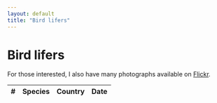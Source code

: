 ```yaml
---
layout: default
title: "Bird lifers"
---
```


# Bird lifers

For those interested, I also have many photographs available on [Flickr](https://www.flickr.com/photos/chrisdown/albums/72157711447135721?layout=justified).

<link rel="stylesheet" href="https://unpkg.com/leaflet@1.7.1/dist/leaflet.css"/>
<script src="https://unpkg.com/leaflet@1.7.1/dist/leaflet.js"></script>
<link rel="stylesheet" href="https://cdnjs.cloudflare.com/ajax/libs/leaflet.fullscreen/3.0.1/Control.FullScreen.min.css" />
<script src="https://cdnjs.cloudflare.com/ajax/libs/leaflet.fullscreen/3.0.1/Control.FullScreen.min.js"></script>
<link rel="stylesheet" href="https://cdnjs.cloudflare.com/ajax/libs/leaflet.markercluster/1.4.1/MarkerCluster.css"/>
<link rel="stylesheet" href="https://cdnjs.cloudflare.com/ajax/libs/leaflet.markercluster/1.4.1/MarkerCluster.Default.css"/>
<script src="https://cdnjs.cloudflare.com/ajax/libs/leaflet.markercluster/1.4.1/leaflet.markercluster.js"></script>
<script src="/birds/sorttable.js"></script>

<div id="map"></div>
<div id="sightings-table-container">
    <table id="sightings-table" class="sortable">
        <thead>
            <tr>
                <th>#</th>
                <th>Species</th>
                <th>Country</th>
                <th>Date</th>
            </tr>
        </thead>
        <tbody>
            <!-- Rows will be added here dynamically -->
        </tbody>
    </table>
</div>

<script>
    document.addEventListener("DOMContentLoaded", function() {
        const container = document.getElementById('sightings-table-container');

        var shadowSize = 20;
        function toggleShadows() {
            const hasTopContent = container.scrollTop > shadowSize;
            const hasBottomContent = container.scrollTop < container.scrollHeight - container.offsetHeight - shadowSize;

            container.classList.toggle('has-top-content', hasTopContent);
            container.classList.toggle('has-bottom-content', hasBottomContent);
        }

        container.addEventListener('scroll', toggleShadows);
        toggleShadows(); // Check initial state
    });

    var map = L.map('map', {
        fullscreenControl: true,
        fullscreenControlOptions: {
            forceSeparateButton: true,
            position: 'topright'
        }
    }).fitWorld();
    L.tileLayer('https://{s}.tile.openstreetmap.org/{z}/{x}/{y}.png', {
        maxZoom: 19,
    }).addTo(map);

    L.Control.textbox = L.Control.extend({
        onAdd: function(map) {
            var text = L.DomUtil.create('span');
            text.id = "bird_tips";
            text.innerHTML = "<span style=\"background-color: rgba(255, 255, 255, 0.5); padding: 0.2em\">Click an entry in the table to focus the map</span>"
            return text;
        },

        onRemove: function(map) { }
    });
    L.control.textbox = function(opts) { return new L.Control.textbox(opts);}
    L.control.textbox({ position: 'bottomleft' }).addTo(map);

    var zoomLevel = 18;

    // disableClusteringAtZoom value should match the same as map.setView()
    var markers = L.markerClusterGroup({ maxClusterRadius: 50, disableClusteringAtZoom: zoomLevel });

    // From lifers.py
    var sightings = [["2017-11-25 16:49", "Tristram's Starling", "Onychognathus tristramii", 31.315917, 35.353886, "Israel"], ["2020-02-13 16:10", "Magnificent Frigatebird", "Fregata magnificens", 13.857731228969316, -61.06208648088452, "Saint Lucia"], ["2020-02-14 09:34", "Bananaquit", "Coereba flaveola", 13.851950232, -61.048821832, "Saint Lucia"], ["2020-02-14 09:35", "Grey Trembler", "Cinclocerthia gutturalis", 13.85184633, -61.04861106, "Saint Lucia"], ["2020-02-14 09:41", "Purple-throated Carib", "Eulampis jugularis", 13.85236906, -61.048686715, "Saint Lucia"], ["2020-02-14 16:13", "Lesser Antillean Bullfinch", "Loxigilla noctis", 13.851974769932797, -61.048160431068865, "Saint Lucia"], ["2020-02-14 16:21", "Antillean Crested Hummingbird", "Orthorhyncus cristatus", 13.85110744576221, -61.04806698426571, "Saint Lucia"], ["2020-02-14 16:25", "Grey Kingbird", "Tyrannus dominicensis", 13.852102451878904, -61.048110104437484, "Saint Lucia"], ["2020-02-14 16:32", "Carib Grackle", "Quiscalus lugubris", 13.852383422, -61.048688598, "Saint Lucia"], ["2022-03-22 04:50", "Peregrine Falcon", "Falco peregrinus", 41.737265544406995, -74.18890005739351, "United States"], ["2022-04-28 03:59", "Grey Wagtail", "Motacilla cinerea", 54.903219959864586, -1.5942838623971056, "United Kingdom"], ["2022-06-27 03:41", "Griffon Vulture", "Gyps fulvus", 43.78088144013459, 6.39015315340086, "France"], ["2022-11-17 17:25", "Anna's Hummingbird", "Calypte anna", 37.76901379734832, -122.47222973146887, "United States"], ["2022-11-17 17:27", "Hooded Merganser", "Lophodytes cucullatus", 37.768579541, -122.472643074, "United States"], ["2022-11-17 17:29", "Song Sparrow", "Melospiza melodia", 37.769117014229636, -122.47210066139671, "United States"], ["2022-11-17 17:30", "Dark-eyed Junco", "Junco hyemalis", 37.76898504744927, -122.47236826710215, "United States"], ["2022-11-17 17:32", "Grey-headed Chickadee", "Poecile cinctus", 37.76894446043457, -122.47223281120853, "United States"], ["2022-11-17 17:35", "American Robin", "Turdus migratorius", 37.770291, -122.46860899999997, "United States"], ["2022-11-18 17:36", "Brown Pelican", "Pelecanus occidentalis", 37.805716784421776, -122.45339433212598, "United States"], ["2022-11-18 17:40", "Snowy Egret", "Egretta thula", 37.806173808726605, -122.44996835128326, "United States"], ["2022-11-18 17:42", "Killdeer", "Charadrius vociferus", 37.8047262030875, -122.45129521827101, "United States"], ["2022-11-18 17:44", "White-crowned Sparrow", "Zonotrichia leucophrys", 37.80532932261164, -122.4515948663544, "United States"], ["2022-11-18 17:46", "American White Pelican", "Pelecanus erythrorhynchos", 37.804171915382, -122.45005160626175, "United States"], ["2023-01-18 09:44", "Common Merganser", "Mergus merganser", 53.75175517349464, -1.4248021701375535, "United Kingdom"], ["2023-01-28 09:40", "Eurasian Teal", "Anas crecca", 53.75136448729458, -1.4239828415227294, "United Kingdom"], ["2023-01-28 10:43", "Common Pochard", "Aythya ferina", 53.751699812365814, -1.3995335625759253, "United Kingdom"], ["2023-01-28 10:58", "Song Thrush", "Turdus philomelos", 52.0916588535104, 0.05431944365309959, "United Kingdom"], ["2023-01-28 11:00", "Eurasian Wigeon", "Mareca penelope", 53.74950969103727, -1.3962101073332462, "United Kingdom"], ["2023-01-28 11:10", "Common Kestrel", "Falco tinnunculus", 53.74920749007112, -1.3895398208613583, "United Kingdom"], ["2023-01-28 14:58", "Gadwall", "Mareca strepera", 52.090176349199155, 0.052510102559296, "United Kingdom"], ["2023-01-29 13:01", "Common Murre", "Uria aalge", 54.151555684139254, -0.17474563384331532, "United Kingdom"], ["2023-01-29 13:48", "Northern Gannet", "Morus bassanus", 54.15326449012734, -0.18422089422401203, "United Kingdom"], ["2023-01-30 13:04", "Western Barn Owl", "Tyto alba", 52.08940588180938, 0.05220626023472619, "United Kingdom"], ["2023-01-30 15:02", "Northern Shoveler", "Spatula clypeata", 52.09016092481211, 0.05252121694439893, "United Kingdom"], ["2023-01-30 16:00", "Redwing", "Turdus iliacus", 52.08948477761714, 0.05216861392372607, "United Kingdom"], ["2023-01-30 16:17", "Yellowhammer", "Emberiza citrinella", 52.092193858685505, 0.05309337579325301, "United Kingdom"], ["2023-03-18 18:04", "Hudsonian Whimbrel", "Numenius hudsonicus", 34.03898200000002, -118.875055, "United States"], ["2023-03-18 18:10", "Marbled Godwit", "Limosa fedoa", 34.03898200000002, -118.875055, "United States"], ["2023-03-18 18:13", "Double-crested Cormorant", "Nannopterum auritum", 34.03898200000002, -118.875055, "United States"], ["2023-03-19 18:16", "Long-billed Curlew", "Numenius americanus", 35.367385943631774, -120.8678573035946, "United States"], ["2023-03-19 20:14", "Willet", "Tringa semipalmata", 35.36726355634958, -120.86820849921867, "United States"], ["2023-03-19 20:16", "Turkey Vulture", "Cathartes aura", 35.36710472831917, -120.86766967668908, "United States"], ["2023-03-19 20:18", "Great Blue Heron", "Ardea herodias", 35.36737099750174, -120.86729419529286, "United States"], ["2023-03-20 20:23", "California Scrub Jay", "Aphelocoma californica", 36.51963365896235, -121.94958110954195, "United States"], ["2023-03-20 20:25", "Hairy Woodpecker", "Leuconotopicus villosus", 36.52194255820443, -121.94497012003174, "United States"], ["2023-03-20 21:32", "Black Oystercatcher", "Haematopus bachmani", 36.51048218036604, -121.9415203159812, "United States"], ["2023-04-30 16:49", "Red Kite", "Milvus milvus", 51.80481507981158, -0.6004448257231445, "United Kingdom"], ["2023-05-01 16:55", "Common Buzzard", "Buteo buteo", 51.576516298213704, -0.5946453690649776, "United Kingdom"], ["2023-05-29 14:35", "Grey Heron", "Ardea cinerea", 51.77750473688866, -0.5995668722568155, "United Kingdom"], ["2023-05-29 14:41", "Carrion Crow", "Corvus corone", 51.7777377, -0.6009245, "United Kingdom"], ["2023-05-29 14:41", "Western Jackdaw", "Coloeus monedula", 51.7776852, -0.6007893, "United Kingdom"], ["2023-05-29 14:41", "Mallard", "Anas platyrhynchos", 51.7776426, -0.600653, "United Kingdom"], ["2023-05-29 14:42", "European Greenfinch", "Chloris chloris", 51.7776385, -0.6004253, "United Kingdom"], ["2023-05-29 14:42", "Eurasian Magpie", "Pica pica", 51.7776194, -0.600351, "United Kingdom"], ["2023-05-29 14:48", "Black-headed Gull", "Chroicocephalus ridibundus", 51.7768045, -0.5972805, "United Kingdom"], ["2023-05-29 14:55", "European Goldfinch", "Carduelis carduelis", 51.7766268, -0.5967193, "United Kingdom"], ["2023-05-29 14:55", "Eurasian Wren", "Troglodytes troglodytes", 51.7760378, -0.5954463, "United Kingdom"], ["2023-05-29 14:56", "Common Moorhen", "Gallinula chloropus", 51.7760378, -0.5954463, "United Kingdom"], ["2023-05-29 14:57", "Eurasian Blue Tit", "Cyanistes caeruleus", 51.7756841, -0.5947905, "United Kingdom"], ["2023-05-29 15:00", "Common Swift", "Apus apus", 51.7752771, -0.5939532, "United Kingdom"], ["2023-05-29 15:01", "House Sparrow", "Passer domesticus", 51.7748082, -0.592784, "United Kingdom"], ["2023-05-29 15:05", "Common Wood Pigeon", "Columba palumbus", 51.7735453, -0.5902246, "United Kingdom"], ["2023-05-29 15:18", "Eurasian Collared Dove", "Streptopelia decaocto", 51.7678063, -0.5831881, "United Kingdom"], ["2023-05-29 15:20", "European Robin", "Erithacus rubecula", 51.7678921, -0.5833552, "United Kingdom"], ["2023-05-29 16:01", "Great Cormorant", "Phalacrocorax carbo", 51.762464599999994, -0.563583599999987, "United Kingdom"], ["2023-05-29 16:07", "Eurasian Coot", "Fulica atra", 51.7634664, -0.5605747, "United Kingdom"], ["2023-05-30 18:18", "European Herring Gull", "Larus argentatus", 51.5039774, -0.0461253, "United Kingdom"], ["2023-06-04 18:16", "Tufted Duck", "Aythya fuligula", 51.5033992, -0.0471679, "United Kingdom"], ["2023-06-04 18:16", "Mute Swan", "Cygnus olor", 51.5033992, -0.0471679, "United Kingdom"], ["2023-06-04 18:17", "Rock Dove", "Columba livia", 51.5033992, -0.0471679, "United Kingdom"], ["2023-06-04 18:20", "Common Starling", "Sturnus vulgaris", 51.5034795, -0.0466043, "United Kingdom"], ["2023-06-04 18:23", "Egyptian Goose", "Alopochen aegyptiaca", 51.5025477, -0.0470297, "United Kingdom"], ["2023-06-09 23:00", "Collared Kingfisher", "Todiramphus chloris", 1.4398115050386904, 103.73480001172275, "Singapore"], ["2023-06-09 23:00", "Spotted Dove", "Spilopelia chinensis", 1.4396881410651825, 103.7348801839442, "Singapore"], ["2023-06-09 23:00", "Zebra Dove", "Geopelia striata", 1.4397191114682717, 103.73472948942253, "Singapore"], ["2023-06-09 23:00", "Himalayan Swiftlet", "Aerodramus brevirostris", 1.4401224672830084, 103.73471979478137, "Singapore"], ["2023-06-09 23:00", "Olive-winged Bulbul", "Pycnonotus plumosus", 1.4400700685217773, 103.73484436576013, "Singapore"], ["2023-06-09 23:00", "Slaty-breasted Rail", "Lewinia striata", 1.4398686925712771, 103.73471403726876, "Singapore"], ["2023-06-09 23:00", "Blue-throated Bee-eater", "Merops viridis", 1.4397959298340575, 103.73447666032382, "Singapore"], ["2023-06-09 23:00", "White-breasted Waterhen", "Amaurornis phoenicurus", 1.4402618951143442, 103.73498804558159, "Singapore"], ["2023-06-09 23:30", "Scarlet-backed Flowerpecker", "Dicaeum cruentatum", 1.4398071288491425, 103.73488937047131, "Singapore"], ["2023-06-09 23:30", "Yellow-vented Bulbul", "Pycnonotus goiavier", 1.4398446621731198, 103.73477278032345, "Singapore"], ["2023-06-09 23:45", "Ashy Tailorbird", "Orthotomus ruficeps", 1.4426957882254874, 103.73669265964509, "Singapore"], ["2023-06-10 00:00", "Great Egret", "Ardea alba", 1.4431630600407683, 103.73651892361715, "Singapore"], ["2023-06-10 00:00", "Pink-necked Green Pigeon", "Treron vernans", 1.4425800768646915, 103.73675737057465, "Singapore"], ["2023-06-10 00:00", "White-bellied Sea Eagle", "Haliaeetus leucogaster", 1.4409551509377485, 103.73644673936865, "Singapore"], ["2023-06-10 01:00", "Milky Stork", "Mycteria cinerea", 1.446774512261273, 103.73201546450537, "Singapore"], ["2023-06-10 01:30", "Little Egret", "Egretta garzetta", 1.4441359139719296, 103.73594090792358, "Singapore"], ["2023-06-10 01:30", "Black-naped Oriole", "Oriolus chinensis", 1.4400456046120198, 103.73591585902892, "Singapore"], ["2023-06-10 03:00", "House Crow", "Corvus splendens", 1.4465439098056496, 103.73206650379039, "Singapore"], ["2023-06-10 04:00", "Asian Glossy Starling", "Aplonis panayensis", 1.4403817092242726, 103.73565370192603, "Singapore"], ["2023-06-10 04:00", "Olive-backed Sunbird", "Cinnyris jugularis", 1.4470327840867323, 103.7280324380352, "Singapore"], ["2023-06-10 04:30", "Pacific Swallow", "Hirundo tahitica", 1.4408056942100669, 103.73638465696371, "Singapore"], ["2023-06-11 02:00", "Long-tailed Shrike", "Lanius schach", 1.4161001231904902, 103.91343301312327, "Singapore"], ["2023-06-11 02:00", "Javan Myna", "Acridotheres javanicus", 1.415982955, 103.912557859, "Singapore"], ["2023-06-11 02:00", "Eurasian Tree Sparrow", "Passer montanus", 1.420652345094581, 103.91277241408284, "Singapore"], ["2023-06-11 02:30", "Red-breasted Parakeet", "Psittacula alexandri", 1.4160778968936067, 103.91647271681654, "Singapore"], ["2023-06-11 03:28", "Red Junglefowl", "Gallus gallus", 1.4125290000000268, 103.92126740000003, "Singapore"], ["2023-06-11 04:00", "Malaysian Pied Fantail", "Rhipidura javanica", 1.4102004082321482, 103.92005745374797, "Singapore"], ["2023-06-11 04:03", "White-throated Kingfisher", "Halcyon smyrnensis", 1.4085568999999847, 103.92219549999999, "Singapore"], ["2023-06-11 05:00", "Scaly-breasted Munia", "Lonchura punctulata", 1.4086000739045643, 103.92237862874912, "Singapore"], ["2023-06-11 05:00", "Baya Weaver", "Ploceus philippinus", 1.4075945410850121, 103.92449716310443, "Singapore"], ["2023-06-11 05:30", "Oriental Dollarbird", "Eurystomus orientalis", 1.405824918387648, 103.92831286704597, "Singapore"], ["2023-06-11 06:00", "Oriental Magpie-Robin", "Copsychus saularis", 1.4057348350046874, 103.92292209900887, "Singapore"], ["2023-06-11 06:30", "Jungle Myna", "Acridotheres fuscus", 1.4073563282691244, 103.92104578608291, "Singapore"], ["2023-06-11 08:00", "Crested Myna", "Acridotheres cristatellus", 1.3955813869160132, 103.9296470282988, "Singapore"], ["2023-06-11 08:00", "Common Iora", "Aegithina tiphia", 1.3955141429654359, 103.92970802417011, "Singapore"], ["2023-06-11 09:30", "Little Tern", "Sternula albifrons", 1.3963406177797668, 103.92209642844324, "Singapore"], ["2023-06-12 23:45", "Red-whiskered Bulbul", "Pycnonotus jocosus", 1.4192736466052924, 103.91335519534408, "Singapore"], ["2023-06-13 00:15", "Barn Swallow", "Hirundo rustica", 1.40801465, 103.919256438, "Singapore"], ["2023-06-13 00:30", "Swinhoe's White-eye", "Zosterops simplex", 1.4072035947404413, 103.92117185322905, "Singapore"], ["2023-06-13 00:45", "Little Bronze Cuckoo", "Chrysococcyx minutillus", 1.407556454783157, 103.92008640993424, "Singapore"], ["2023-06-13 01:00", "Sooty-headed Bulbul", "Pycnonotus aurigaster", 1.407879227673123, 103.919591343452, "Singapore"], ["2023-06-15 00:00", "Asian Koel", "Eudynamys scolopaceus", 1.2855259004309825, 103.86312346339984, "Singapore"], ["2023-06-16 10:30", "Sunda Pygmy Woodpecker", "Yungipicus moluccensis", 1.2830670527781365, 103.8635916380776, "Singapore"], ["2023-06-17 19:17", "Rufous Woodpecker", "Micropternus brachyurus", 1.28302123284432, 103.86357859856928, "Singapore"], ["2023-06-19 00:30", "Blue-crowned Hanging Parrot", "Loriculus galgulus", 1.283079924, 103.863550264, "Singapore"], ["2023-06-20 08:56", "Brown-breasted Bulbul", "Pycnonotus xanthorrhous", 26.887176484, 100.23356152, "China"], ["2023-06-20 09:35", "Little Grebe", "Tachybaptus ruficollis", 26.8868021, 100.232584, "China"], ["2023-06-20 10:00", "Black-throated Bushtit", "Aegithalos concinnus", 26.89080446313617, 100.23209341112596, "China"], ["2023-06-20 10:00", "Plumbeous Water Redstart", "Phoenicurus fuliginosus", 26.891008973, 100.231155194, "China"], ["2023-06-21 01:37", "White Wagtail", "Motacilla alba", 26.930497060781708, 100.22251884336492, "China"], ["2023-06-21 08:58", "Great Crested Grebe", "Podiceps cristatus", 27.9041273, 99.9429216, "China"], ["2023-06-21 09:00", "Hume's Leaf Warbler", "Phylloscopus humei", 27.915341907676027, 99.9357587451264, "China"], ["2023-06-21 09:15", "Ferruginous Duck", "Aythya nyroca", 27.906699700000004, 99.95122289999999, "China"], ["2023-06-22 02:39", "Red-billed Chough", "Pyrrhocorax pyrrhocorax", 27.862668300483374, 99.70489796857639, "China"], ["2023-06-23 09:00", "Grey-backed Thrush", "Turdus hortulorum", 26.886812090695013, 100.23389089685486, "China"], ["2023-06-29 07:49", "Brown Shrike", "Lanius cristatus", 47.2547373, 132.6224997, "China"], ["2023-06-29 23:32", "Striated Swallow", "Cecropis striolata", 47.586984844390884, 133.5082602722449, "China"], ["2023-06-29 23:54", "Common Pheasant", "Phasianus colchicus", 47.35933180000004, 133.10271719999997, "China"], ["2023-06-30 00:30", "Eastern Spot-billed Duck", "Anas zonorhyncha", 47.72663907878046, 133.6064108088026, "China"], ["2023-06-30 03:19", "Black-tailed Godwit", "Limosa limosa", 47.553517739975725, 133.52511753792476, "China"], ["2023-06-30 03:39", "Oriental Stork", "Ciconia boyciana", 47.552940400000004, 133.38065469999998, "China"], ["2023-06-30 15:48", "Eurasian Crag Martin", "Ptyonoprogne rupestris", 47.27146585659984, 132.6220408329121, "China"], ["2023-07-01 02:20", "Oriental Turtle Dove", "Streptopelia orientalis", 47.27045855935351, 132.577838608771, "China"], ["2023-07-01 03:00", "Red-rumped Swallow", "Cecropis daurica", 47.27466522685636, 132.56210868225742, "China"], ["2023-07-01 09:00", "Common Nightingale", "Luscinia megarhynchos", 47.2708353045444, 132.62327391997724, "China"], ["2023-07-03 10:58", "Common Tern", "Sterna hirundo", 45.7751834, 126.59967560000001, "China"], ["2023-07-04 08:30", "Indian Spot-billed Duck", "Anas poecilorhyncha", 35.00648882597335, 135.7778601627498, "Japan"], ["2023-07-04 09:06", "Large-billed Crow", "Corvus macrorhynchos", 35.0045532, 135.7800384, "Japan"], ["2023-07-06 09:53", "Black Kite", "Milvus migrans", 34.99662970000003, 135.76857080000002, "Japan"], ["2023-07-07 04:49", "Brown-eared Bulbul", "Hypsipetes amaurotis", 35.0191156, 135.6739366, "Japan"], ["2023-07-07 05:17", "Japanese Bush Warbler", "Horornis diphone", 35.0139665, 135.6764921, "Japan"], ["2023-07-09 09:33", "White-cheeked Starling", "Spodiopsar cineraceus", 35.71494710000001, 139.773704, "Japan"], ["2023-07-16 13:16", "Eurasian Jay", "Garrulus glandarius", 51.4978458, -0.0396091, "United Kingdom"], ["2023-07-16 13:27", "Long-tailed Tit", "Aegithalos caudatus", 51.4997772, -0.0405899, "United Kingdom"], ["2023-07-16 14:53", "Common Gull", "Larus canus", 51.503006877435276, -0.046950917192674524, "United Kingdom"], ["2023-07-17 11:32", "Common House Martin", "Delichon urbicum", 51.50585027492837, -0.04579754584943885, "United Kingdom"], ["2023-07-21 19:14", "Rose-ringed Parakeet", "Psittacula krameri", 51.56633939999999, -0.03962699999999586, "United Kingdom"], ["2023-07-23 17:06", "Canada Goose", "Branta canadensis", 51.45859990000002, -0.3079131000000359, "United Kingdom"], ["2023-07-25 07:23", "Common Chaffinch", "Fringilla coelebs", 55.0456484, -1.6120424, "United Kingdom"], ["2023-07-25 07:48", "Great Tit", "Parus major", 55.0454374, -1.6087987, "United Kingdom"], ["2023-07-25 08:05", "Stock Dove", "Columba oenas", 55.0454874, -1.6088134, "United Kingdom"], ["2023-07-25 14:17", "Eurasian Sparrowhawk", "Accipiter nisus", 54.895853100000004, -1.482657200000034, "United Kingdom"], ["2023-07-25 17:00", "Eurasian Nuthatch", "Sitta europaea", 54.89908541852157, -1.4757280794181893, "United Kingdom"], ["2023-07-25 18:05", "Great Spotted Woodpecker", "Dendrocopos major", 54.899940674534136, -1.4755725990578128, "United Kingdom"], ["2023-07-25 18:10", "Dunnock", "Prunella modularis", 54.8973326779472, -1.4775366526603477, "United Kingdom"], ["2023-07-25 18:20", "Eurasian Curlew", "Numenius arquata", 54.89731320990982, -1.4780331394762243, "United Kingdom"], ["2023-07-25 18:22", "Northern Lapwing", "Vanellus vanellus", 54.89951951538767, -1.4759337729981326, "United Kingdom"], ["2023-07-25 18:24", "Common Shelduck", "Tadorna tadorna", 54.89966394441593, -1.4784748330719708, "United Kingdom"], ["2023-07-25 18:25", "Pied Avocet", "Recurvirostra avosetta", 54.89814992200978, -1.4763435464158476, "United Kingdom"], ["2023-07-25 19:42", "Coal Tit", "Periparus ater", 55.044975607733406, -1.6092106122850112, "United Kingdom"], ["2023-07-26 15:06", "Common Blackbird", "Turdus merula", 55.052637, -1.6425441, "United Kingdom"], ["2023-07-26 15:44", "Greylag Goose", "Anser anser", 55.0547987, -1.6420709, "United Kingdom"], ["2023-07-26 17:00", "Eurasian Bullfinch", "Pyrrhula pyrrhula", 54.89817166801278, -1.4767040452757954, "United Kingdom"], ["2023-07-26 17:38", "Common Chiffchaff", "Phylloscopus collybita", 55.0453323, -1.6120773, "United Kingdom"], ["2023-07-27 10:39", "Sandwich Tern", "Thalasseus sandvicensis", 55.1737346, -1.5169254, "United Kingdom"], ["2023-07-27 18:46", "Common Linnet", "Linaria cannabina", 55.08379579999998, -1.472825900000032, "United Kingdom"], ["2023-07-27 18:50", "Common Redshank", "Tringa totanus", 55.083552500000025, -1.4739193999999995, "United Kingdom"], ["2023-07-28 13:09", "Eurasian Reed Warbler", "Acrocephalus scirpaceus", 55.2964441, -1.5832255, "United Kingdom"], ["2023-07-28 14:37", "Eurasian Whimbrel", "Numenius phaeopus", 55.3151986, -1.55661, "United Kingdom"], ["2023-07-28 14:37", "Common Ringed Plover", "Charadrius hiaticula", 55.3151986, -1.5566100000000063, "United Kingdom"], ["2023-07-28 14:59", "Eurasian Oystercatcher", "Haematopus ostralegus", 55.3210684, -1.550405, "United Kingdom"], ["2023-07-30 12:18", "Common Sandpiper", "Actitis hypoleucos", 54.8991244, -1.4781303, "United Kingdom"], ["2023-08-06 12:45", "Lesser Black-backed Gull", "Larus fuscus", 51.5071054, -0.0435972, "United Kingdom"], ["2023-08-06 16:59", "Red-crested Pochard", "Netta rufina", 51.5022552, -0.1368152, "United Kingdom"], ["2023-08-12 01:32", "Glaucous-winged Gull", "Larus glaucescens", 47.6272298, -122.3367631, "United States"], ["2023-08-12 01:49", "American Crow", "Corvus brachyrhynchos", 47.6294032, -122.3404465, "United States"], ["2023-08-12 13:11", "American Goldfinch", "Spinus tristis", 47.65801820000001, -122.29342890000002, "United States"], ["2023-08-12 13:11", "Caspian Tern", "Hydroprogne caspia", 47.6580182, -122.2934289, "United States"], ["2023-08-12 13:11", "Red-winged Blackbird", "Agelaius phoeniceus", 47.6580182, -122.2934289, "United States"], ["2023-08-12 13:11", "Bald Eagle", "Haliaeetus leucocephalus", 47.65801820000001, -122.29342890000002, "United States"], ["2023-08-12 13:42", "Bewick's Wren", "Thryomanes bewickii", 47.6549226, -122.2944281, "United States"], ["2023-08-12 13:43", "Black-capped Chickadee", "Poecile atricapillus", 47.6549185, -122.2946041, "United States"], ["2023-08-12 13:47", "House Finch", "Haemorhous mexicanus", 47.6549412, -122.2946712, "United States"], ["2023-08-12 14:35", "Cooper's Hawk", "Accipiter cooperii", 47.6539755, -122.2948804, "United States"], ["2023-08-12 14:42", "Purple Martin", "Progne subis", 47.6540435, -122.2947485, "United States"], ["2023-08-12 15:21", "Downy Woodpecker", "Dryobates pubescens", 47.6558225, -122.2967833, "United States"], ["2023-08-12 15:27", "Western Osprey", "Pandion haliaetus", 47.6554839, -122.2969313, "United States"], ["2023-08-12 15:35", "Wood Duck", "Aix sponsa", 47.6557253, -122.2967791, "United States"], ["2023-08-12 16:00", "Pied-billed Grebe", "Podilymbus podiceps", 47.6541711, -122.2922956, "United States"], ["2023-08-12 17:16", "Spotted Towhee", "Pipilo maculatus", 47.656599, -122.2969144, "United States"], ["2023-08-12 20:45", "Violet-green Swallow", "Tachycineta thalassina", 47.6656733, -122.4214357, "United States"], ["2023-08-12 21:11", "California Gull", "Larus californicus", 47.6639327, -122.4279892, "United States"], ["2023-08-12 22:02", "American Bushtit", "Psaltriparus minimus", 47.6583934, -122.4252222, "United States"], ["2023-08-12 22:37", "Brown-headed Cowbird", "Molothrus ater", 47.65597, -122.4123228, "United States"], ["2023-08-14 00:44", "Tree Swallow", "Tachycineta bicolor", 47.6579048, -122.2967564, "United States"], ["2023-08-20 01:48", "Northern Raven", "Corvus corax", 46.9103061, -121.584013, "United States"], ["2023-08-23 00:40", "Black-necked Stilt", "Himantopus mexicanus", 37.4358604, -122.0994338, "United States"], ["2023-08-23 00:40", "American Avocet", "Recurvirostra americana", 37.43520996265998, -122.09695960898276, "United States"], ["2023-08-23 00:40", "Long-billed Dowitcher", "Limnodromus scolopaceus", 37.43523586915524, -122.09705815398698, "United States"], ["2023-08-23 00:40", "American Cliff Swallow", "Petrochelidon pyrrhonota", 37.43542600683045, -122.09778141449995, "United States"], ["2023-08-23 00:40", "Brewer's Blackbird", "Euphagus cyanocephalus", 37.434769824860844, -122.09528538499092, "United States"], ["2023-08-23 00:40", "Cackling Goose", "Branta hutchinsii", 37.43452743164425, -122.09436335904996, "United States"], ["2023-08-23 00:40", "Short-billed Dowitcher", "Limnodromus griseus", 37.4358604, -122.0994338, "United States"], ["2023-08-23 01:28", "Greater Yellowlegs", "Tringa melanoleuca", 37.4349497, -122.0962786, "United States"], ["2023-08-23 01:32", "Ring-billed Gull", "Larus delawarensis", 37.4346149, -122.0953702, "United States"], ["2023-08-23 02:08", "Black Phoebe", "Sayornis nigricans", 37.4355703, -122.0978624, "United States"], ["2023-08-23 02:27", "Mourning Dove", "Zenaida macroura", 37.441056, -122.0933916, "United States"], ["2023-08-23 02:36", "Savannah Sparrow", "Passerculus sandwichensis", 37.4428554, -122.0928335, "United States"], ["2023-08-24 00:04", "Red-tailed Hawk", "Buteo jamaicensis", 37.48554610000003, -122.15016840000001, "United States"], ["2023-08-24 00:29", "Semipalmated Sandpiper", "Calidris pusilla", 37.4556208, -122.1090252, "United States"], ["2023-08-24 00:29", "Northern Mockingbird", "Mimus polyglottos", 37.4556208, -122.1090252, "United States"], ["2023-08-24 00:33", "Northern Harrier", "Circus hudsonius", 37.4560175, -122.1088445, "United States"], ["2023-08-24 00:42", "Bar-tailed Godwit", "Limosa lapponica", 37.4565469, -122.1082272, "United States"], ["2023-08-24 01:03", "Least Sandpiper", "Calidris minutilla", 37.4590995, -122.1069269, "United States"], ["2023-08-24 02:09", "California Towhee", "Melozone crissalis", 37.4547009, -122.1093453, "United States"], ["2023-08-24 02:47", "Black-crowned Night Heron", "Nycticorax nycticorax", 37.4555994, -122.100589, "United States"], ["2023-08-26 00:33", "Western Gull", "Larus occidentalis", 37.8291389, -122.5344398, "United States"], ["2023-08-27 18:07", "Heermann's Gull", "Larus heermanni", 37.468827900000036, -122.44683480000002, "United States"], ["2023-08-28 15:19", "Great-tailed Grackle", "Quiscalus mexicanus", 37.476161186964475, -122.44891553456165, "United States"], ["2023-09-02 19:06", "Blue Jay", "Cyanocitta cristata", 40.8089085, -73.9665065, "United States"], ["2023-09-02 19:13", "Red-bellied Woodpecker", "Melanerpes carolinus", 40.809254, -73.9661501, "United States"], ["2023-09-02 19:26", "Common Grackle", "Quiscalus quiscula", 40.8087537, -73.9668079, "United States"], ["2023-09-02 20:30", "American Herring Gull", "Larus smithsonianus", 40.8217573, -73.958113, "United States"], ["2023-09-02 22:43", "Northern Cardinal", "Cardinalis cardinalis", 40.8617931, -73.9329672, "United States"], ["2023-09-02 22:53", "Grey Catbird", "Dumetella carolinensis", 40.8617555, -73.9337565, "United States"], ["2023-09-03 20:27", "Monk Parakeet", "Myiopsitta monachus", 40.6577492, -73.9949739, "United States"], ["2023-09-03 21:07", "American Redstart", "Setophaga ruticilla", 40.6534849, -73.9992697, "United States"], ["2023-09-03 21:07", "Chimney Swift", "Chaetura pelagica", 40.6534849, -73.9992697, "United States"], ["2023-09-29 10:49", "Common Kingfisher", "Alcedo atthis", 43.3390960836555, 3.2075424605085914, "France"], ["2023-09-30 13:10", "Black-winged Stilt", "Himantopus himantopus", 43.5540143, 3.904057099999989, "France"], ["2023-09-30 13:10", "Western Cattle Egret", "Bubulcus ibis", 43.5540143, 3.904057099999989, "France"], ["2023-09-30 14:11", "Greater Flamingo", "Phoenicopterus roseus", 43.5498799, 3.9067726, "France"], ["2023-09-30 15:58", "Little Ringed Plover", "Charadrius dubius", 43.544506, 3.9064692, "France"], ["2023-09-30 15:58", "Green Sandpiper", "Tringa ochropus", 43.544506, 3.9064692, "France"], ["2023-10-15 13:30", "European Stonechat", "Saxicola rubicola", 51.37740340000001, 0.7833990999999685, "United Kingdom"], ["2023-10-15 13:30", "Common Reed Bunting", "Emberiza schoeniclus", 51.37740340000001, 0.7833990999999685, "United Kingdom"], ["2023-10-15 13:30", "Grey Plover", "Pluvialis squatarola", 51.37740340000001, 0.7833990999999685, "United Kingdom"], ["2023-10-15 13:30", "Dunlin", "Calidris alpina", 51.37740340000001, 0.7833990999999685, "United Kingdom"], ["2023-10-15 13:30", "Rook", "Corvus frugilegus", 51.37740340000001, 0.7833990999999685, "United Kingdom"], ["2023-10-15 13:30", "Western Marsh Harrier", "Circus aeruginosus", 51.37740340000001, 0.7833990999999685, "United Kingdom"], ["2023-10-15 13:30", "Ruddy Turnstone", "Arenaria interpres", 51.37740340000001, 0.7833990999999685, "United Kingdom"], ["2023-10-23 16:09", "Pink-footed Goose", "Anser brachyrhynchus", 52.8625865, 0.4483559, "United Kingdom"], ["2023-10-24 07:51", "Eurasian Skylark", "Alauda arvensis", 52.95635699999998, 1.0175437999999701, "United Kingdom"], ["2023-10-24 07:59", "Cetti's Warbler", "Cettia cetti", 52.9602781, 1.0183197, "United Kingdom"], ["2023-10-24 09:08", "Meadow Pipit", "Anthus pratensis", 52.9613219, 1.0204737, "United Kingdom"], ["2023-10-24 10:08", "Brant Goose", "Branta bernicla", 52.95693029315825, 1.052026489872702, "United Kingdom"], ["2023-10-24 11:38", "Fieldfare", "Turdus pilaris", 52.9560727, 1.0582338, "United Kingdom"], ["2023-10-24 11:48", "Water Rail", "Rallus aquaticus", 52.9525002, 1.0486335, "United Kingdom"], ["2023-10-24 11:49", "Common Snipe", "Gallinago gallinago", 52.9560474, 1.0582331, "United Kingdom"], ["2023-10-24 12:03", "Water Pipit", "Anthus spinoletta", 52.9560673, 1.0582827, "United Kingdom"], ["2023-10-25 09:21", "Sanderling", "Calidris alba", 52.9761136, 0.6040058, "United Kingdom"], ["2023-10-25 11:12", "Northern Pintail", "Anas acuta", 52.9693183, 0.6069396, "United Kingdom"], ["2023-10-25 11:21", "Little Stint", "Calidris minuta", 52.9696765, 0.6068388, "United Kingdom"], ["2023-10-25 11:34", "European Golden Plover", "Pluvialis apricaria", 52.9693083, 0.6070635, "United Kingdom"], ["2023-10-25 11:56", "Bearded Reedling", "Panurus biarmicus", 52.965005, 0.6035419, "United Kingdom"], ["2023-12-03 14:40", "Blue-grey Tanager", "Thraupis episcopus", 10.2043815, -84.1615638, "Costa Rica"], ["2023-12-03 14:40", "Finsch's Parakeet", "Psittacara finschi", 10.204381500000036, -84.16156380000001, "Costa Rica"], ["2023-12-03 14:40", "Black-bellied Hummingbird", "Eupherusa nigriventris", 10.204381500000036, -84.16156380000001, "Costa Rica"], ["2023-12-03 14:40", "Tropical Kingbird", "Tyrannus melancholicus", 10.2043815, -84.1615638, "Costa Rica"], ["2023-12-03 14:42", "Scarlet-rumped Tanager", "Ramphocelus passerinii", 10.2043417, -84.161544, "Costa Rica"], ["2023-12-03 16:37", "Great Kiskadee", "Pitangus sulphuratus", 10.2041723, -84.1620386, "Costa Rica"], ["2023-12-03 16:38", "Violet Sabrewing", "Campylopterus hemileucurus", 10.204242, -84.1620503, "Costa Rica"], ["2023-12-03 16:39", "Green-crowned Brilliant", "Heliodoxa jacula", 10.2041948, -84.1620326, "Costa Rica"], ["2023-12-03 17:06", "Coppery-headed Emerald", "Microchera cupreiceps", 10.204234, -84.1619884, "Costa Rica"], ["2023-12-03 17:06", "Purple-throated Mountaingem", "Lampornis calolaemus", 10.2042037, -84.1620223, "Costa Rica"], ["2023-12-03 17:20", "Rufous-collared Sparrow", "Zonotrichia capensis", 10.2039856, -84.1620934, "Costa Rica"], ["2023-12-03 17:48", "Black Vulture", "Coragyps atratus", 10.204205, -84.162082, "Costa Rica"], ["2023-12-03 17:50", "Green Thorntail", "Discosura conversii", 10.2042136, -84.1620478, "Costa Rica"], ["2023-12-03 18:36", "Rufous-tailed Hummingbird", "Amazilia tzacatl", 10.2043643, -84.1615854, "Costa Rica"], ["2023-12-03 18:36", "Blue-and-white Swallow", "Pygochelidon cyanoleuca", 10.2044149, -84.1615692, "Costa Rica"], ["2023-12-03 18:37", "Clay-colored Thrush", "Turdus grayi", 10.2043751, -84.1615739, "Costa Rica"], ["2023-12-03 21:18", "Buff-throated Saltator", "Saltator maximus", 10.686605599999995, -84.18077070000001, "Costa Rica"], ["2023-12-03 21:18", "Yellow-throated Euphonia", "Euphonia hirundinacea", 10.686605599999995, -84.18077070000001, "Costa Rica"], ["2023-12-03 21:18", "Palm Tanager", "Thraupis palmarum", 10.686605599999995, -84.18077070000001, "Costa Rica"], ["2023-12-03 21:18", "Melodious Blackbird", "Dives dives", 10.686605599999995, -84.18077070000001, "Costa Rica"], ["2023-12-03 21:18", "King Vulture", "Sarcoramphus papa", 10.6866056, -84.1807707, "Costa Rica"], ["2023-12-03 21:18", "Montezuma Oropendola", "Psarocolius montezuma", 10.6866409, -84.1807701, "Costa Rica"], ["2023-12-03 22:04", "Black-cheeked Woodpecker", "Melanerpes pucherani", 10.6871269, -84.1806074, "Costa Rica"], ["2023-12-03 22:05", "Keel-billed Toucan", "Ramphastos sulfuratus", 10.6871269, -84.1806074, "Costa Rica"], ["2023-12-03 22:05", "Baltimore Oriole", "Icterus galbula", 10.6871269, -84.1806074, "Costa Rica"], ["2023-12-03 22:23", "Green Honeycreeper", "Chlorophanes spiza", 10.6870693, -84.1806191, "Costa Rica"], ["2023-12-03 22:27", "Great Curassow", "Crax rubra", 10.6870353, -84.180556, "Costa Rica"], ["2023-12-03 22:58", "Collared Aracari", "Pteroglossus torquatus", 10.6870724, -84.1806218, "Costa Rica"], ["2023-12-03 23:01", "Golden-hooded Tanager", "Stilpnia larvata", 10.6870829, -84.1806141, "Costa Rica"], ["2023-12-03 23:06", "Red-lored Amazon", "Amazona autumnalis", 10.6871051, -84.180629, "Costa Rica"], ["2023-12-03 23:08", "Ringed Kingfisher", "Megaceryle torquata", 10.6870882, -84.1806016, "Costa Rica"], ["2023-12-04 12:07", "Scarlet Macaw", "Ara macao", 10.687016, -84.1806763, "Costa Rica"], ["2023-12-04 12:38", "Brown-hooded Parrot", "Pyrilia haematotis", 10.6867123, -84.1804142, "Costa Rica"], ["2023-12-04 14:12", "Black-cowled Oriole", "Icterus prosthemelas", 10.6870183, -84.1806052, "Costa Rica"], ["2023-12-04 14:13", "Red-legged Honeycreeper", "Cyanerpes cyaneus", 10.6869906, -84.1806417, "Costa Rica"], ["2023-12-04 14:20", "Social Flycatcher", "Myiozetetes similis", 10.6869599, -84.1805892, "Costa Rica"], ["2023-12-04 16:36", "Variable Seedeater", "Sporophila corvina", 10.6869684, -84.1806534, "Costa Rica"], ["2023-12-04 17:13", "Olive-backed Euphonia", "Euphonia gouldi", 10.6869272, -84.180662, "Costa Rica"], ["2023-12-04 19:34", "White-collared Manakin", "Manacus candei", 10.6883973, -84.1798237, "Costa Rica"], ["2023-12-04 23:19", "Boat-billed Flycatcher", "Megarynchus pitangua", 10.6868707, -84.180537, "Costa Rica"], ["2023-12-04 23:19", "Yellow-crowned Euphonia", "Euphonia luteicapilla", 10.6868707, -84.180537, "Costa Rica"], ["2023-12-05 12:22", "Red-capped Manakin", "Ceratopipra mentalis", 10.6866223, -84.1805272, "Costa Rica"], ["2023-12-05 12:24", "Yellow-throated Toucan", "Ramphastos ambiguus", 10.6866272, -84.1805317, "Costa Rica"], ["2023-12-05 13:14", "Pale-billed Woodpecker", "Campephilus guatemalensis", 10.6866179, -84.1807758, "Costa Rica"], ["2023-12-05 13:14", "Plain-colored Tanager", "Tangara inornata", 10.686579, -84.1806251, "Costa Rica"], ["2023-12-05 13:50", "Summer Tanager", "Piranga rubra", 10.6869493, -84.1805809, "Costa Rica"], ["2023-12-06 11:54", "Chestnut-colored Woodpecker", "Celeus castaneus", 10.687002600000012, -84.1808062, "Costa Rica"], ["2023-12-06 11:54", "Orange-chinned Parakeet", "Brotogeris jugularis", 10.687002600000012, -84.1808062, "Costa Rica"], ["2023-12-06 11:54", "White-crowned Parrot", "Pionus senilis", 10.687002600000012, -84.1808062, "Costa Rica"], ["2023-12-08 12:07", "White-fronted Amazon", "Amazona albifrons", 10.3069161, -84.8118401, "Costa Rica"], ["2023-12-08 12:13", "Golden-browed Chlorophonia", "Chlorophonia callophrys", 10.3069217, -84.8119724, "Costa Rica"], ["2023-12-08 12:13", "Emerald Toucanet", "Aulacorhynchus prasinus", 10.3069217, -84.8119724, "Costa Rica"], ["2023-12-08 12:17", "Black Guan", "Chamaepetes unicolor", 10.3069429, -84.8118448, "Costa Rica"], ["2023-12-08 12:29", "Golden-olive Woodpecker", "Colaptes rubiginosus", 10.308005, -84.812503, "Costa Rica"], ["2023-12-08 12:29", "House Wren", "Troglodytes aedon", 10.308005, -84.812503, "Costa Rica"], ["2023-12-08 12:47", "Grey-headed Chachalaca", "Ortalis cinereiceps", 10.3076449, -84.812061, "Costa Rica"], ["2023-12-08 13:04", "Lesson's Motmot", "Momotus lessonii", 10.3070043, -84.8118562, "Costa Rica"], ["2023-12-08 13:28", "Magenta-throated Woodstar", "Philodice bryantae", 10.3059219, -84.8076995, "Costa Rica"], ["2023-12-08 13:33", "Tennessee Warbler", "Leiothlypis peregrina", 10.3066441, -84.8075288, "Costa Rica"], ["2023-12-08 13:45", "Lesser Greenlet", "Pachysylvia decurtata", 10.3071248, -84.8062235, "Costa Rica"], ["2023-12-08 13:45", "Black-and-white Warbler", "Mniotilta varia", 10.3071607, -84.8061946, "Costa Rica"], ["2023-12-08 13:45", "Black-throated Green Warbler", "Setophaga virens", 10.3071607, -84.8061946, "Costa Rica"], ["2023-12-08 13:45", "Mistletoe Tyrannulet", "Zimmerius parvus", 10.3071607, -84.8061946, "Costa Rica"], ["2023-12-08 13:46", "Philadelphia Vireo", "Vireo philadelphicus", 10.3071607, -84.8061946, "Costa Rica"], ["2023-12-08 13:49", "White-naped Brushfinch", "Atlapetes albinucha", 10.3070651, -84.8059717, "Costa Rica"], ["2023-12-08 13:58", "Yellow-faced Grassquit", "Tiaris olivaceus", 10.3068949, -84.8060127, "Costa Rica"], ["2023-12-08 13:58", "Olivaceous Woodcreeper", "Sittasomus griseicapillus", 10.3069317, -84.806056, "Costa Rica"], ["2023-12-08 13:58", "Mountain Elaenia", "Elaenia frantzii", 10.3069317, -84.806056, "Costa Rica"], ["2023-12-08 13:58", "Lesser Violetear", "Colibri cyanotus", 10.3069317, -84.806056, "Costa Rica"], ["2023-12-08 14:04", "Stripe-tailed Hummingbird", "Eupherusa eximia", 10.3068966, -84.8060436, "Costa Rica"], ["2023-12-08 14:06", "Chestnut-capped Warbler", "Basileuterus delattrii", 10.3069075, -84.8058771, "Costa Rica"], ["2023-12-08 14:23", "Wilson's Warbler", "Cardellina pusilla", 10.307152, -84.8058036, "Costa Rica"], ["2023-12-08 14:23", "Cabanis's Wren", "Cantorchilus modestus", 10.307152, -84.8058036, "Costa Rica"], ["2023-12-08 14:23", "Ruby-throated Hummingbird", "Archilochus colubris", 10.307152, -84.8058036, "Costa Rica"], ["2023-12-08 14:25", "Slaty Antwren", "Myrmotherula schisticolor", 10.3072892, -84.8060657, "Costa Rica"], ["2023-12-08 14:34", "Mountain Thrush", "Turdus plebejus", 10.3078754, -84.8054867, "Costa Rica"], ["2023-12-08 14:50", "Squirrel Cuckoo", "Piaya cayana", 10.3085895, -84.8045933, "Costa Rica"], ["2023-12-08 15:20", "Scarlet-thighed Dacnis", "Dacnis venusta", 10.3063318, -84.8027533, "Costa Rica"], ["2023-12-08 15:35", "Northern Tufted Flycatcher", "Mitrephanes phaeocercus", 10.3049958, -84.7999572, "Costa Rica"], ["2023-12-08 16:04", "Golden-crowned Warbler", "Basileuterus culicivorus", 10.3073537, -84.7961525, "Costa Rica"], ["2023-12-08 16:04", "Black-eared Warbler", "Basileuterus melanotis", 10.3073254, -84.7961984, "Costa Rica"], ["2023-12-08 16:41", "Ochraceous Wren", "Troglodytes ochraceus", 10.3083447, -84.7995966, "Costa Rica"], ["2023-12-08 16:58", "White-throated Spadebill", "Platyrinchus mystaceus", 10.3071112, -84.8021763, "Costa Rica"], ["2023-12-08 17:06", "Brown Jay", "Psilorhinus morio", 10.306692, -84.8040664, "Costa Rica"], ["2023-12-08 17:22", "Yellowish Flycatcher", "Empidonax flavescens", 10.3073517, -84.8054012, "Costa Rica"], ["2023-12-08 17:22", "Kentucky Warbler", "Geothlypis formosa", 10.3073517, -84.8054012, "Costa Rica"], ["2023-12-08 17:22", "Swainson's Thrush", "Catharus ustulatus", 10.3073517, -84.8054012, "Costa Rica"], ["2023-12-08 17:22", "Slate-throated Whitestart", "Myioborus miniatus", 10.3073517, -84.8054012, "Costa Rica"], ["2023-12-08 17:34", "Orange-fronted Parakeet", "Eupsittula canicularis", 10.3063412, -84.8074178, "Costa Rica"], ["2023-12-08 17:35", "Spotted Barbtail", "Premnoplex brunnescens", 10.3063297, -84.8073993, "Costa Rica"], ["2023-12-08 17:36", "Collared Whitestart", "Myioborus torquatus", 10.3063225, -84.8073533, "Costa Rica"], ["2023-12-08 18:59", "Azure-hooded Jay", "Cyanolyca cucullata", 10.3021925, -84.7944301, "Costa Rica"], ["2023-12-08 19:10", "Grey-breasted Wood Wren", "Henicorhina leucophrys", 10.3018224, -84.7938521, "Costa Rica"], ["2023-12-08 19:11", "Common Bush Tanager", "Chlorospingus flavopectus", 10.3016685, -84.7936958, "Costa Rica"], ["2023-12-08 19:30", "Lineated Foliage-gleaner", "Syndactyla subalaris", 10.3015342, -84.7936445, "Costa Rica"], ["2023-12-08 19:30", "Ruddy Treerunner", "Margarornis rubiginosus", 10.3015459, -84.7937052, "Costa Rica"], ["2023-12-08 19:39", "Resplendent Quetzal", "Pharomachrus mocinno", 10.301548, -84.7933912, "Costa Rica"], ["2023-12-08 21:16", "Spotted Woodcreeper", "Xiphorhynchus erythropygius", 10.3057682, -84.7941382, "Costa Rica"], ["2023-12-08 21:38", "Barred Forest Falcon", "Micrastur ruficollis", 10.3025079, -84.7958787, "Costa Rica"], ["2023-12-09 12:31", "Collared Trogon", "Trogon collaris", 10.2812697, -84.7913981, "Costa Rica"], ["2023-12-09 12:35", "Blue-vented Hummingbird", "Saucerottia hoffmanni", 10.2811032, -84.7919365, "Costa Rica"], ["2023-12-09 12:44", "Ruddy Pigeon", "Patagioenas subvinacea", 10.2811895, -84.7915747, "Costa Rica"], ["2023-12-09 12:56", "Hoffmann's Woodpecker", "Melanerpes hoffmannii", 10.281285, -84.7915659, "Costa Rica"], ["2023-12-09 13:17", "Chestnut-capped Brushfinch", "Arremon brunneinucha", 10.2809661, -84.7915123, "Costa Rica"], ["2023-12-09 13:19", "Hepatic Tanager", "Piranga hepatica", 10.2808932, -84.7915594, "Costa Rica"], ["2023-12-09 13:53", "Great Black Hawk", "Buteogallus urubitinga", 10.2808771, -84.7912336, "Costa Rica"], ["2023-12-09 14:39", "Rufous-and-white Wren", "Thryophilus rufalbus", 10.2818299, -84.7885152, "Costa Rica"], ["2023-12-09 15:16", "Chestnut-sided Warbler", "Setophaga pensylvanica", 10.2819914, -84.7899065, "Costa Rica"], ["2023-12-09 15:31", "Brown-crested Flycatcher", "Myiarchus tyrannulus", 10.282051, -84.7905357, "Costa Rica"], ["2023-12-09 15:31", "Golden-winged Warbler", "Vermivora chrysoptera", 10.2820769, -84.7905738, "Costa Rica"], ["2023-12-09 15:34", "Cinnamon-bellied Saltator", "Saltator grandis", 10.2821155, -84.7906316, "Costa Rica"], ["2023-12-09 16:24", "Silver-throated Tanager", "Tangara icterocephala", 10.281017, -84.7891428, "Costa Rica"], ["2023-12-09 16:24", "Green Hermit", "Phaethornis guy", 10.281017, -84.7891428, "Costa Rica"], ["2023-12-09 18:38", "Chiriqui Quail-Dove", "Zentrygon chiriquensis", 10.3054819, -84.8141635, "Costa Rica"], ["2023-12-09 19:08", "Ruddy-capped Nightingale-Thrush", "Catharus frantzii", 10.305157, -84.8171894, "Costa Rica"], ["2023-12-09 19:09", "Slaty-backed Nightingale-Thrush", "Catharus fuscater", 10.3052669, -84.8173698, "Costa Rica"], ["2023-12-10 12:03", "Crested Guan", "Penelope purpurascens", 10.3069603, -84.8118348, "Costa Rica"], ["2023-12-10 20:29", "Muscovy Duck", "Cairina moschata", 9.77888879999999, -84.62579920000002, "Costa Rica"], ["2023-12-10 20:30", "Mangrove Swallow", "Tachycineta albilinea", 9.7788888, -84.6257992, "Costa Rica"], ["2023-12-10 20:32", "Spotted Sandpiper", "Actitis macularius", 9.77933, -84.6261381, "Costa Rica"], ["2023-12-10 20:33", "Bare-throated Tiger Heron", "Tigrisoma mexicanum", 9.7797287, -84.6257539, "Costa Rica"], ["2023-12-10 20:39", "Little Blue Heron", "Egretta caerulea", 9.7810521, -84.6242672, "Costa Rica"], ["2023-12-10 20:47", "Green Heron", "Butorides virescens", 9.7816396, -84.6229625, "Costa Rica"], ["2023-12-10 20:50", "Yellow-headed Caracara", "Milvago chimachima", 9.7818276, -84.6222715, "Costa Rica"], ["2023-12-10 20:58", "Bobolink", "Dolichonyx oryzivorus", 9.7814644, -84.6219586, "Costa Rica"], ["2023-12-10 20:58", "Roseate Spoonbill", "Platalea ajaja", 9.7814644, -84.6219586, "Costa Rica"], ["2023-12-10 20:59", "Yellow-crowned Night Heron", "Nyctanassa violacea", 9.7813134, -84.6221461, "Costa Rica"], ["2023-12-10 21:02", "Wood Stork", "Mycteria americana", 9.7800069, -84.6214077, "Costa Rica"], ["2023-12-10 21:08", "Groove-billed Ani", "Crotophaga sulcirostris", 9.7798422, -84.6198874, "Costa Rica"], ["2023-12-10 21:21", "Lesser Yellowlegs", "Tringa flavipes", 9.7846219, -84.6193967, "Costa Rica"], ["2023-12-10 21:28", "Northern Jacana", "Jacana spinosa", 9.7866525, -84.6176964, "Costa Rica"], ["2023-12-10 21:39", "American White Ibis", "Eudocimus albus", 9.7866498, -84.6171296, "Costa Rica"], ["2023-12-10 21:39", "Double-striped Thick-knee", "Burhinus bistriatus", 9.7865053, -84.6174344, "Costa Rica"], ["2023-12-10 21:42", "Southern Lapwing", "Vanellus chilensis", 9.7827387, -84.6186645, "Costa Rica"], ["2023-12-10 21:53", "Green Kingfisher", "Chloroceryle americana", 9.7821294, -84.6304343, "Costa Rica"], ["2023-12-10 22:00", "Belted Kingfisher", "Megaceryle alcyon", 9.7837721, -84.6312327, "Costa Rica"], ["2023-12-10 22:00", "Anhinga", "Anhinga anhinga", 9.7837721, -84.6312327, "Costa Rica"], ["2023-12-10 22:21", "Black Skimmer", "Rynchops niger", 9.7890713, -84.6445418, "Costa Rica"], ["2023-12-10 22:21", "Royal Tern", "Thalasseus maximus", 9.7890736, -84.6444906, "Costa Rica"], ["2023-12-10 22:21", "Elegant Tern", "Thalasseus elegans", 9.7890845, -84.644399, "Costa Rica"], ["2023-12-10 22:23", "Neotropic Cormorant", "Nannopterum brasilianum", 9.789265, -84.644149, "Costa Rica"], ["2023-12-11 12:07", "Streak-backed Oriole", "Icterus pustulatus", 9.778841799999995, -84.63383740000002, "Costa Rica"], ["2023-12-11 12:07", "Black-and-white Owl", "Strix nigrolineata", 9.7788418, -84.6338374, "Costa Rica"], ["2023-12-11 12:07", "Inca Dove", "Columbina inca", 9.778841799999995, -84.63383740000002, "Costa Rica"], ["2023-12-11 12:07", "Rufous-backed Wren", "Campylorhynchus capistratus", 9.778841799999995, -84.63383740000002, "Costa Rica"], ["2023-12-11 12:07", "Laughing Falcon", "Herpetotheres cachinnans", 9.7788418, -84.6338374, "Costa Rica"], ["2023-12-11 12:07", "Bullock's Oriole", "Icterus bullockii", 9.7788418, -84.6338374, "Costa Rica"], ["2023-12-11 12:28", "Costa Rican Pygmy Owl", "Glaucidium costaricanum", 9.7785654, -84.6347007, "Costa Rica"], ["2023-12-11 12:29", "Blue-throated Sapphire", "Chlorestes eliciae", 9.7786085, -84.6347234, "Costa Rica"], ["2023-12-11 12:35", "Rose-throated Becard", "Pachyramphus aglaiae", 9.7815927, -84.6364604, "Costa Rica"], ["2023-12-11 12:47", "Tropical Mockingbird", "Mimus gilvus", 9.7792771, -84.6353697, "Costa Rica"], ["2023-12-11 12:57", "Grey Hawk", "Buteo plagiatus", 9.7782692, -84.6260694, "Costa Rica"], ["2023-12-11 13:00", "Crested Caracara", "Caracara plancus", 9.7781269, -84.6262046, "Costa Rica"], ["2023-12-11 13:04", "Black-headed Trogon", "Trogon melanocephalus", 9.7769885, -84.626311, "Costa Rica"], ["2023-12-11 13:14", "Mourning Warbler", "Geothlypis philadelphia", 9.7750746, -84.6264365, "Costa Rica"], ["2023-12-11 13:21", "Streak-headed Woodcreeper", "Lepidocolaptes souleyetii", 9.7732949, -84.6262836, "Costa Rica"], ["2023-12-11 13:37", "Rufous-tailed Jacamar", "Galbula ruficauda", 9.771055, -84.6278346, "Costa Rica"], ["2023-12-12 12:18", "Ruddy Ground Dove", "Columbina talpacoti", 9.7564246, -84.6109586, "Costa Rica"], ["2023-12-12 12:18", "Grey-capped Flycatcher", "Myiozetetes granadensis", 9.7564246, -84.6109586, "Costa Rica"], ["2023-12-12 12:32", "Broad-winged Hawk", "Buteo platypterus", 9.7566932, -84.6087276, "Costa Rica"], ["2023-12-12 12:40", "Grey-chested Dove", "Leptotila cassinii", 9.7554087, -84.6071512, "Costa Rica"], ["2023-12-12 12:43", "Red-crowned Ant Tanager", "Habia rubica", 9.7554797, -84.607414, "Costa Rica"], ["2023-12-12 12:47", "Cocoa Woodcreeper", "Xiphorhynchus susurrans", 9.7554451, -84.6072451, "Costa Rica"], ["2023-12-12 12:47", "Dusky Antbird", "Cercomacroides tyrannina", 9.7554451, -84.6072451, "Costa Rica"], ["2023-12-12 12:51", "Chestnut-backed Antbird", "Poliocrania exsul", 9.7550012, -84.6068503, "Costa Rica"], ["2023-12-12 12:51", "Long-billed Hermit", "Phaethornis longirostris", 9.7550435, -84.6067846, "Costa Rica"], ["2023-12-12 12:56", "Wood Thrush", "Hylocichla mustelina", 9.7549545, -84.6067146, "Costa Rica"], ["2023-12-12 13:04", "Orange-billed Sparrow", "Arremon aurantiirostris", 9.75603, -84.6072953, "Costa Rica"], ["2023-12-12 13:37", "White-necked Jacobin", "Florisuga mellivora", 9.780871, -84.606192, "Costa Rica"], ["2023-12-12 14:10", "White-whiskered Puffbird", "Malacoptila panamensis", 9.7780919, -84.605398, "Costa Rica"], ["2023-12-12 14:20", "Black-throated Trogon", "Trogon rufus", 9.7779325, -84.6051494, "Costa Rica"], ["2023-12-12 14:43", "Ruddy-tailed Flycatcher", "Terenotriccus erythrurus", 9.7740824, -84.6047093, "Costa Rica"], ["2023-12-12 15:04", "Stripe-throated Hermit", "Phaethornis striigularis", 9.7732194, -84.6034512, "Costa Rica"], ["2023-12-12 15:13", "Ruddy Quail-Dove", "Geotrygon montana", 9.7721785, -84.6038727, "Costa Rica"], ["2023-12-12 15:18", "White-shouldered Tanager", "Loriotus luctuosus", 9.7719052, -84.6043096, "Costa Rica"], ["2023-12-12 15:32", "Wedge-billed Woodcreeper", "Glyphorynchus spirurus", 9.7716915, -84.6048142, "Costa Rica"], ["2023-12-12 15:35", "Tropical Parula", "Setophaga pitiayumi", 9.7716442, -84.6048101, "Costa Rica"], ["2023-12-12 15:58", "Slaty-tailed Trogon", "Trogon massena", 9.771247, -84.6083586, "Costa Rica"], ["2023-12-12 16:15", "Black-striped Woodcreeper", "Xiphorhynchus lachrymosus", 9.7709994, -84.606996, "Costa Rica"], ["2023-12-12 16:19", "Dusky-capped Flycatcher", "Myiarchus tuberculifer", 9.7711082, -84.6067893, "Costa Rica"], ["2023-12-12 16:37", "Blue-crowned Manakin", "Lepidothrix coronata", 9.7715346, -84.6033216, "Costa Rica"], ["2023-12-12 16:48", "Trilling Gnatwren", "Ramphocaenus melanurus", 9.7718728, -84.6025573, "Costa Rica"], ["2023-12-12 16:57", "Dot-winged Antwren", "Microrhopias quixensis", 9.7720045, -84.6020712, "Costa Rica"], ["2023-12-12 16:59", "Plain Xenops", "Xenops minutus", 9.7722049, -84.6025996, "Costa Rica"], ["2023-12-12 17:23", "Black-hooded Antshrike", "Thamnophilus bridgesi", 9.774188, -84.6022753, "Costa Rica"], ["2023-12-12 17:23", "Riverside Wren", "Cantorchilus semibadius", 9.7740133, -84.602311, "Costa Rica"], ["2023-12-12 17:38", "Fiery-billed Aracari", "Pteroglossus frantzii", 9.7742462, -84.6045427, "Costa Rica"], ["2023-12-12 18:10", "Green-breasted Mango", "Anthracothorax prevostii", 9.7803173, -84.6062212, "Costa Rica"], ["2023-12-12 18:21", "Bat Falcon", "Falco rufigularis", 9.8022566, -84.6068723, "Costa Rica"], ["2023-12-12 19:49", "Pacific Screech Owl", "Megascops cooperi", 9.8208212, -84.6048167, "Costa Rica"], ["2023-12-12 20:07", "Least Grebe", "Tachybaptus dominicus", 9.8015632, -84.6141789, "Costa Rica"], ["2023-12-12 20:09", "Mangrove Warbler", "Setophaga petechia", 9.8018188, -84.6140964, "Costa Rica"], ["2023-12-12 20:10", "Northern Waterthrush", "Parkesia noveboracensis", 9.8016544, -84.6141264, "Costa Rica"], ["2023-12-12 20:22", "Purple Gallinule", "Porphyrio martinica", 9.8021558, -84.6138924, "Costa Rica"], ["2023-12-12 20:26", "Turquoise-browed Motmot", "Eumomota superciliosa", 9.8026351, -84.613197, "Costa Rica"], ["2023-12-12 20:33", "Grey-crowned Yellowthroat", "Geothlypis poliocephala", 9.8024749, -84.6129596, "Costa Rica"], ["2023-12-12 20:42", "White-browed Gnatcatcher", "Polioptila bilineata", 9.8025484, -84.6128739, "Costa Rica"], ["2023-12-12 21:25", "Yellow-throated Vireo", "Vireo flavifrons", 9.8058171, -84.6140952, "Costa Rica"], ["2023-12-12 21:50", "Great Crested Flycatcher", "Myiarchus crinitus", 9.8075408, -84.611209, "Costa Rica"], ["2023-12-12 21:57", "White-winged Dove", "Zenaida asiatica", 9.8148802, -84.6091427, "Costa Rica"], ["2023-12-12 22:01", "Veracruz Wren", "Campylorhynchus rufinucha", 9.8148673, -84.6091884, "Costa Rica"], ["2023-12-12 22:16", "Cinnamon-rumped Seedeater", "Sporophila torqueola", 9.825287, -84.5952697, "Costa Rica"], ["2023-12-13 12:53", "Ochre-bellied Flycatcher", "Mionectes oleagineus", 9.7540995, -84.5927397, "Costa Rica"], ["2023-12-13 13:05", "Blue-black Grassquit", "Volatinia jacarina", 9.7539437, -84.592038, "Costa Rica"], ["2023-12-13 13:09", "Blue-black Grosbeak", "Cyanoloxia cyanoides", 9.7539687, -84.5921332, "Costa Rica"], ["2023-12-13 13:24", "Western Tanager", "Piranga ludoviciana", 9.7604118, -84.5985569, "Costa Rica"], ["2023-12-13 13:31", "Red-crowned Woodpecker", "Melanerpes rubricapillus", 9.7603987, -84.5985514, "Costa Rica"], ["2023-12-13 13:39", "Rufous-breasted Wren", "Pheugopedius rutilus", 9.7606278, -84.5978418, "Costa Rica"], ["2023-12-13 13:50", "Barred Antshrike", "Thamnophilus doliatus", 9.7607056, -84.5976897, "Costa Rica"], ["2023-12-13 13:57", "Lineated Woodpecker", "Dryocopus lineatus", 9.7608542, -84.5975376, "Costa Rica"], ["2023-12-13 15:00", "Double-toothed Kite", "Harpagus bidentatus", 9.794281, -84.6006649, "Costa Rica"], ["2023-12-13 15:17", "White-winged Becard", "Pachyramphus polychopterus", 9.7947828, -84.5999579, "Costa Rica"], ["2023-12-13 15:22", "Tawny-winged Woodcreeper", "Dendrocincla anabatina", 9.7948275, -84.5998165, "Costa Rica"], ["2023-12-13 15:23", "Grey-headed Tanager", "Eucometis penicillata", 9.7948721, -84.5998017, "Costa Rica"], ["2023-12-13 15:33", "Northern Royal Flycatcher", "Onychorhynchus mexicanus", 9.7952591, -84.5992424, "Costa Rica"], ["2023-12-13 15:56", "White-tipped Dove", "Leptotila verreauxi", 9.7959281, -84.5987958, "Costa Rica"], ["2023-12-13 16:10", "Rufous Piha", "Lipaugus unirufus", 9.7963876, -84.5993224, "Costa Rica"], ["2023-12-13 16:44", "Orange-collared Manakin", "Manacus aurantiacus", 9.797471, -84.5988097, "Costa Rica"], ["2023-12-13 16:56", "Prothonotary Warbler", "Protonotaria citrea", 9.7985747, -84.5976968, "Costa Rica"], ["2023-12-13 16:58", "Slaty-headed Tody-Flycatcher", "Poecilotriccus sylvia", 9.7985926, -84.5975313, "Costa Rica"], ["2023-12-13 17:04", "Gartered Trogon", "Trogon caligatus", 9.7986136, -84.5976239, "Costa Rica"], ["2023-12-13 17:05", "Spot-crowned Euphonia", "Euphonia imitans", 9.7985377, -84.5976216, "Costa Rica"], ["2023-12-13 17:18", "Black-bellied Wren", "Pheugopedius fasciatoventris", 9.798634, -84.5970423, "Costa Rica"], ["2023-12-13 17:19", "Streaked Flycatcher", "Myiodynastes maculatus", 9.7986867, -84.5971473, "Costa Rica"], ["2023-12-13 17:23", "Northern Barred Woodcreeper", "Dendrocolaptes sanctithomae", 9.7983046, -84.5968739, "Costa Rica"], ["2023-12-13 19:43", "Laughing Gull", "Leucophaeus atricilla", 9.7593668, -84.6281091, "Costa Rica"], ["2023-12-13 19:46", "Franklin's Gull", "Leucophaeus pipixcan", 9.759086, -84.6281891, "Costa Rica"], ["2023-12-13 19:54", "Yellow-naped Amazon", "Amazona auropalliata", 9.7605678, -84.6277314, "Costa Rica"], ["2023-12-13 20:38", "Cinnamon Becard", "Pachyramphus cinnamomeus", 9.7828469, -84.6349781, "Costa Rica"], ["2023-12-13 20:39", "Common Tody-Flycatcher", "Todirostrum cinereum", 9.7828462, -84.6350034, "Costa Rica"], ["2023-12-13 20:43", "White-lored Gnatcatcher", "Polioptila albiloris", 9.7827542, -84.6350527, "Costa Rica"], ["2023-12-13 20:56", "Mangrove Vireo", "Vireo pallens", 9.7828565, -84.635223, "Costa Rica"], ["2023-12-13 21:06", "Tricolored Heron", "Egretta tricolor", 9.7793099, -84.6374841, "Costa Rica"], ["2023-12-14 14:06", "Northern Rough-winged Swallow", "Stelgidopteryx serripennis", 9.7789848, -84.6262147, "Costa Rica"], ["2023-12-14 14:21", "Amazon Kingfisher", "Chloroceryle amazona", 9.7844634, -84.6313994, "Costa Rica"], ["2023-12-14 14:39", "Semipalmated Plover", "Charadrius semipalmatus", 9.7866461, -84.6394737, "Costa Rica"], ["2023-12-14 14:52", "Boat-billed Heron", "Cochlearius cochlearius", 9.7881964, -84.6354582, "Costa Rica"], ["2023-12-14 15:55", "Common Black Hawk", "Buteogallus anthracinus", 9.7788056, -84.6257402, "Costa Rica"], ["2024-02-10 11:58", "Hooded Crow", "Corvus cornix", 59.33316600000003, 18.075565399999988, "Sweden"], ["2024-02-10 13:56", "Common Goldeneye", "Bucephala clangula", 59.3229375, 18.087791299999992, "Sweden"], ["2024-02-12 12:34", "Great Grey Shrike", "Lanius excubitor", 59.8601002, 17.6337723, "Sweden"]]

    function updateMapAndTable(sightings) {
        var tableBody = document.getElementById('sightings-table').getElementsByTagName('tbody')[0];
        sightings.reverse().forEach((sighting, index) => {
            var datetime = sighting[0], common_name = sighting[1], scientific_name = sighting[2], latitude = sighting[3], longitude = sighting[4], country = sighting[5];
            var markerId = `marker-${index}`;
            var roundedLatitude = latitude.toFixed(5);
            var roundedLongitude = longitude.toFixed(5);
            var wikiLink = `https://en.wikipedia.org/wiki/${scientific_name.replace(/ /g, '_')}`;

            var marker = L.marker([latitude, longitude])
                .bindPopup(`${common_name}<br><span style="font-style: italic">${scientific_name}</span><br>${datetime}<br>${roundedLatitude}, ${roundedLongitude}<br><a href="${wikiLink}" target="_blank">Wikipedia</a>`);
            markers.addLayer(marker);

            marker.on('click', function() {
                var row = document.querySelector(`[data-marker-id="${markerId}"]`);
                if (row) {
                    var tableContainer = document.getElementById('sightings-table-container');
                    var rowTopRelativeToContainer = row.offsetTop;
                    var containerScrollTopToCenterRow = rowTopRelativeToContainer - (tableContainer.offsetHeight / 2) + (row.offsetHeight / 2);

                    // not scrollIntoView, since that also moves the viewport
                    tableContainer.scrollTop = containerScrollTopToCenterRow;

                    document.querySelectorAll('#sightings-table tbody tr').forEach(tr => {
                        tr.style.fontWeight = 'normal';
                        tr.classList.remove('flash');
                    });
                    row.style.fontWeight = 'bold';
                    row.classList.add('flash');
                    var tableContainer = document.getElementById('sightings-table-container');
                }
            });

            var row = tableBody.insertRow();
            row.setAttribute('data-marker-id', markerId);
            row.insertCell(0).textContent = sightings.length - index;
            row.insertCell(1).textContent = common_name;
            row.insertCell(2).textContent = country;
            var date = datetime.split(" ")[0];
            row.insertCell(3).innerHTML = `<span class=nowrap>${date}</span>`;

            row.addEventListener('click', function() {
                document.querySelectorAll('#sightings-table tbody tr').forEach(tr => tr.style.fontWeight = 'normal');
                row.style.fontWeight = 'bold';
                map.setView(marker.getLatLng(), zoomLevel);
                marker.openPopup();
            });
        });

        map.addLayer(markers);

        // Now that we have the markers, do a better zoom
        map.fitBounds(markers.getBounds());
    }

    updateMapAndTable(sightings);
</script>

